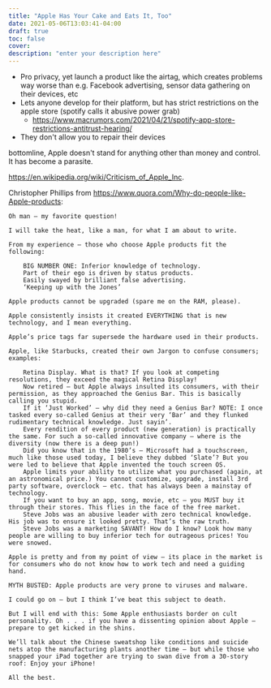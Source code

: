 ```yaml
---
title: "Apple Has Your Cake and Eats It, Too"
date: 2021-05-06T13:03:41-04:00
draft: true
toc: false
cover:
description: "enter your description here"
---
```


- Pro privacy, yet launch a product like the airtag, which creates problems way worse than e.g. Facebook
  advertising, sensor data gathering on their devices, etc
- Lets anyone develop for their platform, but has strict restrictions on the apple store (spotify calls it
  abusive power grab)
  - https://www.macrumors.com/2021/04/21/spotify-app-store-restrictions-antitrust-hearing/
- They don't allow you to repair their devices


bottomline, Apple doesn't stand for anything other than money and control. It has become a parasite.

https://en.wikipedia.org/wiki/Criticism_of_Apple_Inc.


Christopher Phillips from https://www.quora.com/Why-do-people-like-Apple-products:
```
Oh man — my favorite question!

I will take the heat, like a man, for what I am about to write.

From my experience — those who choose Apple products fit the following:

    BIG NUMBER ONE: Inferior knowledge of technology.
    Part of their ego is driven by status products.
    Easily swayed by brilliant false advertising.
    ‘Keeping up with the Jones’

Apple products cannot be upgraded (spare me on the RAM, please).

Apple consistently insists it created EVERYTHING that is new technology, and I mean everything.

Apple’s price tags far supersede the hardware used in their products.

Apple, like Starbucks, created their own Jargon to confuse consumers; examples:

    Retina Display. What is that? If you look at competing resolutions, they exceed the magical Retina Display!
    Now retired — but Apple always insulted its consumers, with their permission, as they approached the Genius Bar. This is basically calling you stupid.
    If it ‘Just Worked’ — why did they need a Genius Bar? NOTE: I once tasked every so-called Genius at their very ‘Bar’ and they flunked rudimentary technical knowledge. Just sayin’.
    Every rendition of every product (new generation) is practically the same. For such a so-called innovative company — where is the diversity (now there is a deep pun!)
    Did you know that in the 1980’s — Microsoft had a touchscreen, much like those used today, I believe they dubbed ‘Slate’? But you were led to believe that Apple invented the touch screen OS.
    Apple limits your ability to utilize what you purchased (again, at an astronomical price.) You cannot customize, upgrade, install 3rd party software, overclock — etc. that has always been a mainstay of technology.
    If you want to buy an app, song, movie, etc — you MUST buy it through their stores. This flies in the face of the free market.
    Steve Jobs was an abusive leader with zero technical knowledge. His job was to ensure it looked pretty. That’s the raw truth.
    Steve Jobs was a marketing SAVANT! How do I know? Look how many people are willing to buy inferior tech for outrageous prices! You were snowed.

Apple is pretty and from my point of view — its place in the market is for consumers who do not know how to work tech and need a guiding hand.

MYTH BUSTED: Apple products are very prone to viruses and malware.

I could go on — but I think I’ve beat this subject to death.

But I will end with this: Some Apple enthusiasts border on cult personality. Oh . . . if you have a dissenting opinion about Apple — prepare to get kicked in the shins.

We’ll talk about the Chinese sweatshop like conditions and suicide nets atop the manufacturing plants another time — but while those who snapped your iPad together are trying to swan dive from a 30-story roof: Enjoy your iPhone!

All the best.
```
